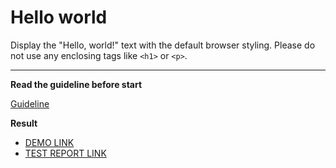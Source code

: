 # Hello world

Display the "Hello, world!" text with the default browser styling. Please do not
use any enclosing tags like `<h1>` or `<p>`.
___

**Read the guideline before start**

[Guideline](https://mate-academy.github.io/layout_task-guideline/)

**Result**

 - [DEMO LINK](https://lowlifeboy.github.io/layout_hello-world/) <br>
 - [TEST REPORT LINK](https://lowlifeboy.github.io/layout_hello-world/report/html_report/)

